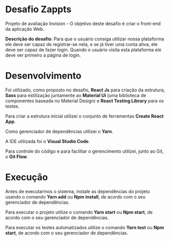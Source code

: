 # Desafio Zappts
Projeto de avaliação Invision - O objetivo deste desafio é criar o front-end da aplicação Web.

**Descrição do desafio**: Para que o usuário consiga utilizar nossa plataforma ele deve ser
capaz de registrar-se nela, e se já tiver uma conta ativa, ele deve ser capaz de fazer login.
Quando o usuário visita esta plataforma ele deve ver primeiro a página de login.


# Desenvolvimento
Foi utilizado, como proposto no desafio, **React Js** para criação da estrutura, **Sass** para estilização juntamente ao **Material Ui** (uma biblioteca de componentes baseada no Material Design) e **React Testing Library** para os testes.

Para criar a estrutura inicial utilizei o conjunto de ferramentas **Create React App**.

Como gerenciador de dependências utilizei o **Yarn**.

A IDE utilizada foi o **Visual Studio Code**.

Para controle do código e para facilitar o gerencimento utilizei, junto ao Git, o **Git Flow**.


# Execução
Antes de executarmos o sistema, instale as dependências do projeto usando o comando **Yarn add** ou **Npm install**, de acordo com o seu gerenciador de dependências.

Para executar o projeto utilize o comando **Yarn start** ou **Npm start**, de acordo com o seu gerenciador de dependências.

Para executar os testes automatizados utilize o comando **Yarn test** ou **Npm start**, de acordo com o seu gerenciador de dependências.